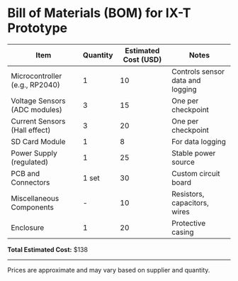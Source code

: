 # Bill of Materials (BOM) for IX-T Prototype

| Item                      | Quantity | Estimated Cost (USD) | Notes                               |
|---------------------------|----------|---------------------|-----------------------------------|
| Microcontroller (e.g., RP2040) | 1        | 10                  | Controls sensor data and logging  |
| Voltage Sensors (ADC modules)   | 3        | 15                  | One per checkpoint                |
| Current Sensors (Hall effect)   | 3        | 20                  | One per checkpoint                |
| SD Card Module                 | 1        | 8                   | For data logging                  |
| Power Supply (regulated)       | 1        | 25                  | Stable power source               |
| PCB and Connectors             | 1 set    | 30                  | Custom circuit board              |
| Miscellaneous Components       | -        | 10                  | Resistors, capacitors, wires      |
| Enclosure                     | 1        | 20                  | Protective casing                 |

**Total Estimated Cost:** $138

---

Prices are approximate and may vary based on supplier and quantity.
